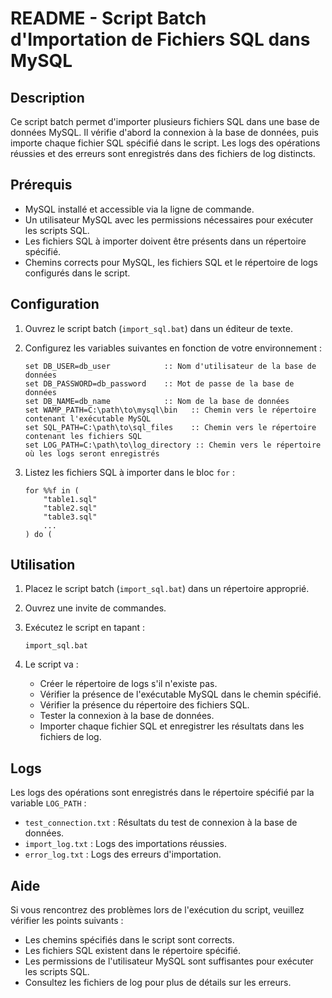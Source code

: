 

# README - Script Batch d'Importation de Fichiers SQL dans MySQL

## Description

Ce script batch permet d'importer plusieurs fichiers SQL dans une base de données MySQL. Il vérifie d'abord la connexion à la base de données, puis importe chaque fichier SQL spécifié dans le script. Les logs des opérations réussies et des erreurs sont enregistrés dans des fichiers de log distincts.

## Prérequis

- MySQL installé et accessible via la ligne de commande.
- Un utilisateur MySQL avec les permissions nécessaires pour exécuter les scripts SQL.
- Les fichiers SQL à importer doivent être présents dans un répertoire spécifié.
- Chemins corrects pour MySQL, les fichiers SQL et le répertoire de logs configurés dans le script.

## Configuration

1. Ouvrez le script batch (`import_sql.bat`) dans un éditeur de texte.
2. Configurez les variables suivantes en fonction de votre environnement :

   ```batch
   set DB_USER=db_user            :: Nom d'utilisateur de la base de données
   set DB_PASSWORD=db_password    :: Mot de passe de la base de données
   set DB_NAME=db_name            :: Nom de la base de données
   set WAMP_PATH=C:\path\to\mysql\bin   :: Chemin vers le répertoire contenant l'exécutable MySQL
   set SQL_PATH=C:\path\to\sql_files    :: Chemin vers le répertoire contenant les fichiers SQL
   set LOG_PATH=C:\path\to\log_directory :: Chemin vers le répertoire où les logs seront enregistrés
   ```

3. Listez les fichiers SQL à importer dans le bloc `for` :

   ```batch
   for %%f in (
       "table1.sql"
       "table2.sql"
       "table3.sql"
       ...
   ) do (
   ```

## Utilisation

1. Placez le script batch (`import_sql.bat`) dans un répertoire approprié.
2. Ouvrez une invite de commandes.
3. Exécutez le script en tapant :

   ```batch
   import_sql.bat
   ```

4. Le script va :
   - Créer le répertoire de logs s'il n'existe pas.
   - Vérifier la présence de l'exécutable MySQL dans le chemin spécifié.
   - Vérifier la présence du répertoire des fichiers SQL.
   - Tester la connexion à la base de données.
   - Importer chaque fichier SQL et enregistrer les résultats dans les fichiers de log.

## Logs

Les logs des opérations sont enregistrés dans le répertoire spécifié par la variable `LOG_PATH` :

- `test_connection.txt` : Résultats du test de connexion à la base de données.
- `import_log.txt` : Logs des importations réussies.
- `error_log.txt` : Logs des erreurs d'importation.

## Aide

Si vous rencontrez des problèmes lors de l'exécution du script, veuillez vérifier les points suivants :

- Les chemins spécifiés dans le script sont corrects.
- Les fichiers SQL existent dans le répertoire spécifié.
- Les permissions de l'utilisateur MySQL sont suffisantes pour exécuter les scripts SQL.
- Consultez les fichiers de log pour plus de détails sur les erreurs.
